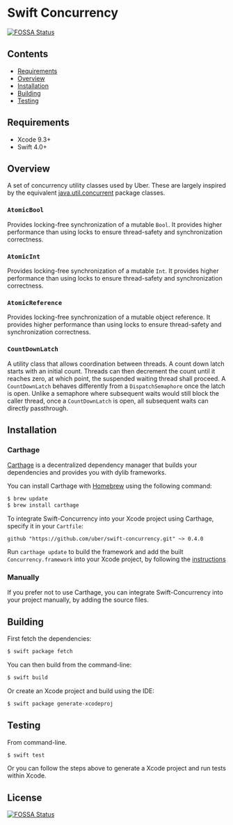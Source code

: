 # Swift Concurrency
[![FOSSA Status](https://app.fossa.io/api/projects/git%2Bgithub.com%2Fuber%2Fswift-concurrency.svg?type=shield)](https://app.fossa.io/projects/git%2Bgithub.com%2Fuber%2Fswift-concurrency?ref=badge_shield)


## Contents

- [Requirements](#requirements)
- [Overview](#overview)
- [Installation](#installation)
- [Building](#building)
- [Testing](#testing)

## Requirements

- Xcode 9.3+
- Swift 4.0+

## Overview

A set of concurrency utility classes used by Uber. These are largely inspired by the equivalent [java.util.concurrent](https://docs.oracle.com/javase/8/docs/api/java/util/concurrent/package-summary.html) package classes.

### `AtomicBool`
Provides locking-free synchronization of a mutable `Bool`. It provides higher performance than using locks to ensure thread-safety and synchronization correctness.

### `AtomicInt` 
Provides locking-free synchronization of a mutable `Int`. It provides higher performance than using locks to ensure thread-safety and synchronization correctness.

### `AtomicReference`
Provides locking-free synchronization of a mutable object reference. It provides higher performance than using locks to ensure thread-safety and synchronization correctness.

### `CountDownLatch`
A utility class that allows coordination between threads. A count down latch starts with an initial count. Threads can then decrement the count until it reaches zero, at which point, the suspended waiting thread shall proceed. A `CountDownLatch` behaves differently from a `DispatchSemaphore` once the latch is open. Unlike a semaphore where subsequent waits would still block the caller thread, once a `CountDownLatch` is open, all subsequent waits can directly passthrough.

## Installation

### Carthage

[Carthage](https://github.com/Carthage/Carthage) is a decentralized dependency manager that builds your dependencies and provides you with dylib frameworks.

You can install Carthage with [Homebrew](http://brew.sh/) using the following command:

```bash
$ brew update
$ brew install carthage
```

To integrate Swift-Concurrency into your Xcode project using Carthage, specify it in your `Cartfile`:

```ogdl
github "https://github.com/uber/swift-concurrency.git" ~> 0.4.0
```

Run `carthage update` to build the framework and add the built `Concurrency.framework` into your Xcode project, by following the [instructions](https://github.com/Carthage/Carthage#adding-frameworks-to-an-application)

### Manually

If you prefer not to use Carthage, you can integrate Swift-Concurrency into your project manually, by adding the source files.

## Building

First fetch the dependencies:

```bash
$ swift package fetch
```

You can then build from the command-line:

```bash
$ swift build
```

Or create an Xcode project and build using the IDE:

```bash
$ swift package generate-xcodeproj
```

## Testing

From command-line.

```bash
$ swift test
```

Or you can follow the steps above to generate a Xcode project and run tests within Xcode.


## License
[![FOSSA Status](https://app.fossa.io/api/projects/git%2Bgithub.com%2Fuber%2Fswift-concurrency.svg?type=large)](https://app.fossa.io/projects/git%2Bgithub.com%2Fuber%2Fswift-concurrency?ref=badge_large)